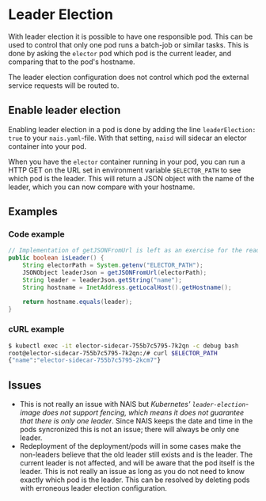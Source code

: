 # Leader Election

With leader election it is possible to have one responsible pod.
This can be used to control that only one pod runs a batch-job or similar tasks.
This is done by asking the `elector` pod which pod is the current leader,
and comparing that to the pod's hostname.

The leader election configuration does not control which pod the external
service requests will be routed to.

## Enable leader election

Enabling leader election in a pod is done by adding the line
`leaderElection: true` to your `nais.yaml`-file. With that setting, `naisd` will
sidecar an elector container into your pod.

When you have the `elector` container running in your pod, you can run a HTTP
GET on the URL set in environment variable `$ELECTOR_PATH` to see which pod is
the leader. This will return a JSON object with the name of the leader,
which you can now compare with your hostname.

## Examples

### Code example

```java
// Implementation of getJSONFromUrl is left as an exercise for the reader
public boolean isLeader() {
    String electorPath = System.getenv("ELECTOR_PATH");
    JSONObject leaderJson = getJSONFromUrl(electorPath);
    String leader = leaderJson.getString("name");
    String hostname = InetAddress.getLocalHost().getHostname();

    return hostname.equals(leader);
}
```

### cURL example

```bash
$ kubectl exec -it elector-sidecar-755b7c5795-7k2qn -c debug bash
root@elector-sidecar-755b7c5795-7k2qn:/# curl $ELECTOR_PATH
{"name":"elector-sidecar-755b7c5795-2kcm7"}
```

## Issues

* This is not really an issue with NAIS but _Kubernetes' `leader-election`-image
does not support fencing, which means it does not guarantee that there is only
one leader_. Since NAIS keeps the date and time in the pods syncronized this is
not an issue; there will always be only one leader.
* Redeployment of the deployment/pods will in some cases make the non-leaders
believe that the old leader still exists and is the leader. The current leader
is not affected, and will be aware that the pod itself is the leader.
This is not really an issue as long as you do not need to know exactly which
pod is the leader. This can be resolved by deleting pods with erroneous leader
election configuration.
